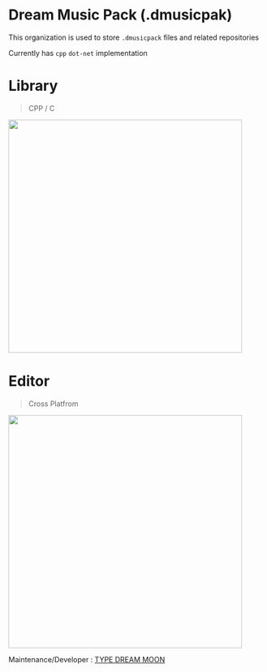 # Dream Music Pack (.dmusicpak)

This organization is used to store `.dmusicpack` files and related repositories

Currently has `cpp` `dot-net` implementation

# Library

> CPP / C

<a href="https://github.com/dmusicpak/DMusicPakCPP"><img src="https://github-link-card.s3.ap-northeast-1.amazonaws.com/dmusicpak/DMusicPakCPP.png" width="460px"></a>

# Editor

> Cross Platfrom

<a href="https://github.com/dmusicpak/DMusicPakCLI"><img src="https://github-link-card.s3.ap-northeast-1.amazonaws.com/dmusicpak/DMusicPakCLI.png" width="460px"></a>

Maintenance/Developer : [TYPE DREAM MOON](https://github.com/TypeDreamMoon)

